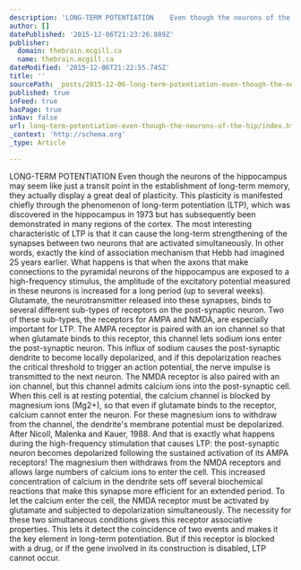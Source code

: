 ```yaml
---
description: 'LONG-TERM POTENTIATION    Even though the neurons of the hippocampus may seem like just a transit point in the establishment of long-term memory, they actually '
author: []
datePublished: '2015-12-06T21:23:26.889Z'
publisher:
  domain: thebrain.mcgill.ca
  name: thebrain.mcgill.ca
dateModified: '2015-12-06T21:22:55.745Z'
title: ''
sourcePath: _posts/2015-12-06-long-term-potentiation-even-though-the-neurons-of-the-hip.md
published: true
inFeed: true
hasPage: true
inNav: false
url: long-term-potentiation-even-though-the-neurons-of-the-hip/index.html
_context: 'http://schema.org'
_type: Article

---
```

LONG-TERM POTENTIATION Even though the neurons of the hippocampus may seem like just a transit point in the establishment of long-term memory, they actually display a great deal of plasticity. This plasticity is manifested chiefly through the phenomenon of long-term potentiation (LTP), which was discovered in the hippocampus in 1973 but has subsequently been demonstrated in many regions of the cortex. The most interesting characteristic of LTP is that it can cause the long-term strengthening of the synapses between two neurons that are activated simultaneously. In other words, exactly the kind of association mechanism that Hebb had imagined 25 years earlier. What happens is that when the axons that make connections to the pyramidal neurons of the hippocampus are exposed to a high-frequency stimulus, the amplitude of the excitatory potential measured in these neurons is increased for a long period (up to several weeks). Glutamate, the neurotransmitter released into these synapses, binds to several different sub-types of receptors on the post-synaptic neuron. Two of these sub-types, the receptors for AMPA and NMDA, are especially important for LTP. The AMPA receptor is paired with an ion channel so that when glutamate binds to this receptor, this channel lets sodium ions enter the post-synaptic neuron. This influx of sodium causes the post-synaptic dendrite to become locally depolarized, and if this depolarization reaches the critical threshold to trigger an action potential, the nerve impulse is transmitted to the next neuron. The NMDA receptor is also paired with an ion channel, but this channel admits calcium ions into the post-synaptic cell. When this cell is at resting potential, the calcium channel is blocked by magnesium ions (Mg2+), so that even if glutamate binds to the receptor, calcium cannot enter the neuron. For these magnesium ions to withdraw from the channel, the dendrite's membrane potential must be depolarized.     After Nicoll, Malenka and Kauer, 1988\. And that is exactly what happens during the high-frequency stimulation that causes LTP: the post-synaptic neuron becomes depolarized following the sustained activation of its AMPA receptors! The magnesium then withdraws from the NMDA receptors and allows large numbers of calcium ions to enter the cell. This increased concentration of calcium in the dendrite sets off several biochemical reactions that make this synapse more efficient for an extended period. To let the calcium enter the cell, the NMDA receptor must be activated by glutamate and subjected to depolarization simultaneously. The necessity for these two simultaneous conditions gives this receptor associative properties. This lets it detect the coincidence of two events and makes it the key element in long-term potentiation. But if this receptor is blocked with a drug, or if the gene involved in its construction is disabled, LTP cannot occur.